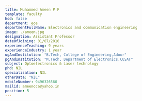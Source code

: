 ```yaml
---
title: Muhammed Ameen P P
template: faculty
hod: false
department: ece
departmentFullName: Electronics and communication engineering
image: ./ameen.jpg
designation: Assistant Professor
dateOfJoining: 01/07/2010
experienceTeaching: 9 years
experienceIndustry: 1 year
ugAndInstitution: "B.Tech, College of Engineering,Adoor"
pgAndInstitution: "M.Tech, Department of Electronics,CUSAT"
subject: Optoelectronics & Laser technology
phd: NIL
specialization: NIL
otherData: "NIL"
mobileNumber: 9496326560
mailid: ameencca@yahoo.in
position: 5
---
```

